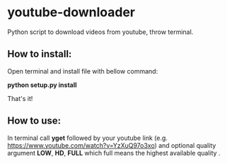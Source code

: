 # youtube-downloader
Python script to download videos from youtube, throw terminal. 

## How to install:
Open terminal and install file with bellow command:

**python setup.py install**

That's it!

## How to use:
In terminal call **yget** followed by your youtube link (e.g. https://www.youtube.com/watch?v=YzXuQ97o3xo) and optional quality argument **LOW**, **HD**, **FULL** which full means the highest available quality .

